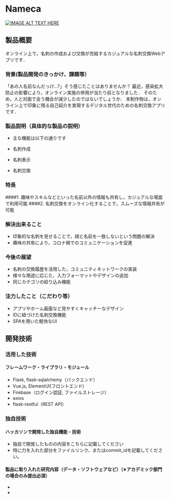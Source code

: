 # Nameca

[![IMAGE ALT TEXT HERE](https://jphacks.com/wp-content/uploads/2021/07/JPHACKS2021_ogp.jpg)](https://www.youtube.com/watch?v=LUPQFB4QyVo)

## 製品概要
オンライン上で，名刺の作成および交換が完結するカジュアルな名刺交換Webアプリです．
### 背景(製品開発のきっかけ、課題等）
「あの人名前なんだっけ...?」そう感じたことはありませんか？
最近，感染拡大防止の影響により，オンライン実施の併用が当たり前となりました．
そのため，人と対面で会う機会が減少したのではないでしょうか．
本制作物は，オンライン上で印象に残る自己紹介を実現するデジタル世代のための名刺交換アプリです．
### 製品説明（具体的な製品の説明） 
*  主な機能は以下の通りです
*  名刺作成  
  
*  名刺表示  

*  名刺交換
### 特長
####1. 趣味やスキルなどといった名前以外の情報も共有し，カジュアルな場面で利用可能
####2. 名刺交換をオンライン化することで，スムーズな情報共有が可能

### 解決出来ること
* 印象的な名刺を見せることで，顔と名前を一致しないという問題の解決
* 趣味の共有により，コロナ禍でのコミュニケーションを促進
### 今後の展望
* 名刺の交換履歴を活用した，コミュニティネットワークの実装
* 様々な用途に応じた，入力フォーマットやデザインの追加
* 同じカテゴリの絞り込み機能
### 注力したこと（こだわり等）
* アプリやホーム画面など見やすくキャッチーなデザイン
* IDに紐づけた名刺交換機能
* SPAを用いた軽快なUI

## 開発技術
### 活用した技術

#### フレームワーク・ライブラリ・モジュール
* Flask, flask-sqlalchemy（バックエンド）
* Vue.js, ElementUI(フロントエンド)
* Firebase（ログイン認証, ファイルストレージ）
* axios
* flask-restful（REST API）

### 独自技術
#### ハッカソンで開発した独自機能・技術
* 独自で開発したものの内容をこちらに記載してください
* 特に力を入れた部分をファイルリンク、またはcommit_idを記載してください。

#### 製品に取り入れた研究内容（データ・ソフトウェアなど）（※アカデミック部門の場合のみ提出必須）
* 
* 
